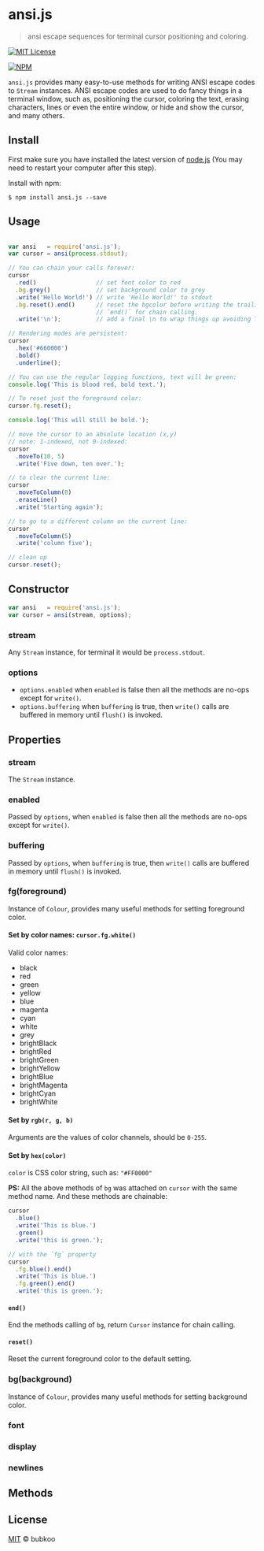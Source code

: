 # ansi.js

> ansi escape sequences for terminal cursor positioning and coloring.


[![MIT License](https://img.shields.io/badge/license-MIT_License-green.svg?style=flat-square)](https://github.com/bubkoo/ansi.js/blob/master/LICENSE)
 
[![NPM](https://nodei.co/npm/ansi.js.png)](https://nodei.co/npm/ansi.js/)
 

`ansi.js` provides many easy-to-use methods for writing ANSI escape codes to 
`Stream` instances. ANSI escape codes are used to do fancy things in a terminal 
window, such as, positioning the cursor, coloring the text, erasing characters, 
lines or even the entire window, or hide and show the cursor, and many others.


## Install
  
First make sure you have installed the latest version of [node.js](http://nodejs.org/) 
(You may need to restart your computer after this step).

Install with npm:

```
$ npm install ansi.js --save
```


## Usage

```js

var ansi   = require('ansi.js');
var cursor = ansi(process.stdout);

// You can chain your calls forever:
cursor
  .red()                 // set font color to red
  .bg.grey()             // set background color to grey
  .write('Hello World!') // write 'Hello World!' to stdout
  .bg.reset().end()      // reset the bgcolor before writing the trailing \n,
                         // `end()` for chain calling.
  .write('\n');          // add a final \n to wrap things up avoiding Terminal glitches

// Rendering modes are persistent:
cursor
  .hex('#660000')
  .bold()
  .underline();

// You can use the regular logging functions, text will be green:
console.log('This is blood red, bold text.');

// To reset just the foreground color:
cursor.fg.reset();

console.log('This will still be bold.');

// move the cursor to an absolute location (x,y)
// note: 1-indexed, not 0-indexed:
cursor
  .moveTo(10, 5)
  .write('Five down, ten over.');

// to clear the current line:
cursor
  .moveToColumn(0)
  .eraseLine()
  .write('Starting again');

// to go to a different column on the current line:
cursor
  .moveToColumn(5)
  .write('column five');

// clean up
cursor.reset();

```

## Constructor

```js
var ansi   = require('ansi.js');
var cursor = ansi(stream, options);
```

### stream

Any `Stream` instance, for terminal it would be `process.stdout`.

### options

 - `options.enabled` when `enabled` is false then all the methods are no-ops except for `write()`.
 - `options.buffering` when `buffering` is true, then `write()` calls are buffered in memory until `flush()` is invoked.

## Properties

### stream

The `Stream` instance.

### enabled

Passed by `options`, when `enabled` is false then all the methods are no-ops except for `write()`.

### buffering

Passed by `options`, when `buffering` is true, then `write()` calls are buffered in memory until `flush()` is invoked.

### fg(foreground)

Instance of `Colour`, provides many useful methods for setting foreground color.

#### Set by color names: `cursor.fg.white()`

Valid color names:

- black
- red
- green
- yellow
- blue
- magenta
- cyan
- white
- grey
- brightBlack
- brightRed
- brightGreen
- brightYellow
- brightBlue
- brightMagenta
- brightCyan
- brightWhite

#### Set by `rgb(r, g, b)`

Arguments are the values of color channels, should be `0-255`. 

#### Set by `hex(color)`

`color` is CSS color string, such as: `"#FF0000"`

**PS:** All the above methods of `bg` was attached on `cursor` with the same method name. And these methods are chainable:

```js
cursor
  .blue()
  .write('This is blue.')
  .green()
  .write('this is green.');

// with the `fg` property
cursor
  .fg.blue().end()
  .write('This is blue.')
  .fg.green().end()
  .write('this is green.');
```

#### `end()`

End the methods calling of `bg`, return `Cursor` instance for chain calling.

#### `reset()`

Reset the current foreground color to the default setting.

### bg(background)

Instance of `Colour`, provides many useful methods for setting background color.

### font

### display

### newlines

## Methods




## License

[MIT](https://github.com/bubkoo/ansi.js/blob/master/LICENSE) © bubkoo


